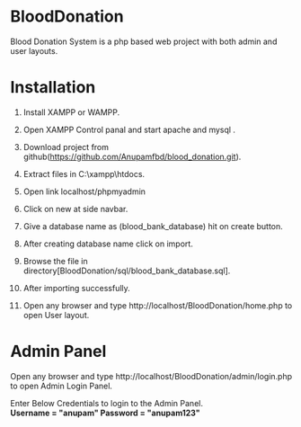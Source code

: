 # BloodDonation

Blood Donation System is a php based web project with both admin and user layouts.

# Installation

1. Install XAMPP or WAMPP.

2. Open XAMPP Control panal and start apache and mysql .

3. Download project from github(https://github.com/Anupamfbd/blood_donation.git).

4. Extract files in C:\xampp\htdocs.

5. Open link localhost/phpmyadmin

6. Click on new at side navbar.

7. Give a database name as (blood_bank_database) hit on create button.

8. After creating database name click on import.

9. Browse the file in directory[BloodDonation/sql/blood_bank_database.sql].

10. After importing successfully.

11. Open any browser and type http://localhost/BloodDonation/home.php to open User layout.
     
# Admin Panel
   Open any browser and type http://localhost/BloodDonation/admin/login.php to open Admin Login Panel.
   
   Enter Below Credentials to login to the Admin Panel.<br>
   <b> Username = "anupam"
   <b>Password = "anupam123"
   

